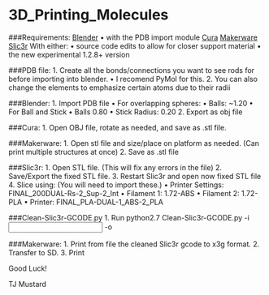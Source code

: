 # 3D_Printing_Molecules

###Requirements:
    [Blender](https://www.blender.org/)
        • with the PDB import module
    [Cura](https://software.ultimaker.com/)
    [Makerware](http://www.makerbot.com/desktop#download)
    [Slic3r](http://slic3r.org/)
        With either:
            • source code edits to allow for closer support material
            • the new experimental 1.2.8+ version

###PDB file:
    1. Create all the bonds/connections you want to see rods for before importing into blender.
        • I recomend PyMol for this.
    2. You can also change the elements to emphasize certain atoms due to their radii

###Blender:
    1. Import PDB file
        • For overlapping spheres:
            • Balls: ~1.20
        • For Ball and Stick
            • Balls 0.80
            • Stick Radius: 0.20
    2. Export as obj file

###Cura:
    1. Open OBJ file, rotate as needed, and save as .stl file.

###Makerware:
    1. Open stl file and size/place on platform as needed. (Can print multiple structures at once)
    2. Save as .stl file

###Slic3r:
    1. Open STL file. (This will fix any errors in the file)
    2. Save/Export the fixed STL file.
    3. Restart Slic3r and open now fixed STL file
    4. Slice using: (You will need to import these.)
        • Printer Settings: FINAL_200DUAL-Rs-2_Sup-2_Int
        • Filament 1: 1.72-ABS
        • Filament 2: 1.72-PLA
        • Printer: FINAL_PLA-DUAL-1_ABS-2_PLA

###Clean-Slic3r-GCODE.py
    1. Run python2.7 Clean-Slic3r-GCODE.py -i <input gcode file> -o <output cleaned gcode file>

###Makerware:
    1. Print from file the cleaned Slic3r gcode to x3g format.
    2. Transfer to SD.
    3. Print

Good Luck!

TJ Mustard
